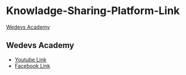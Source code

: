 # Knowladge-Sharing-Platform-Link
  [Wedevs  Academy](https://www.facebook.com/groups/wedevs.academy)  
    <h2>Wedevs  Academy</h2>
        <ul>
    <li> <a href="https://www.youtube.com/channel/UChJemyjsuFzs32ICOOgn5GA" target="_blank">  Youtube Link </a></li> 
    <li> <a href="https://www.facebook.com/groups/wedevs.academy" target="_blank">  Facebook Link </a></li> 
         </ul>
